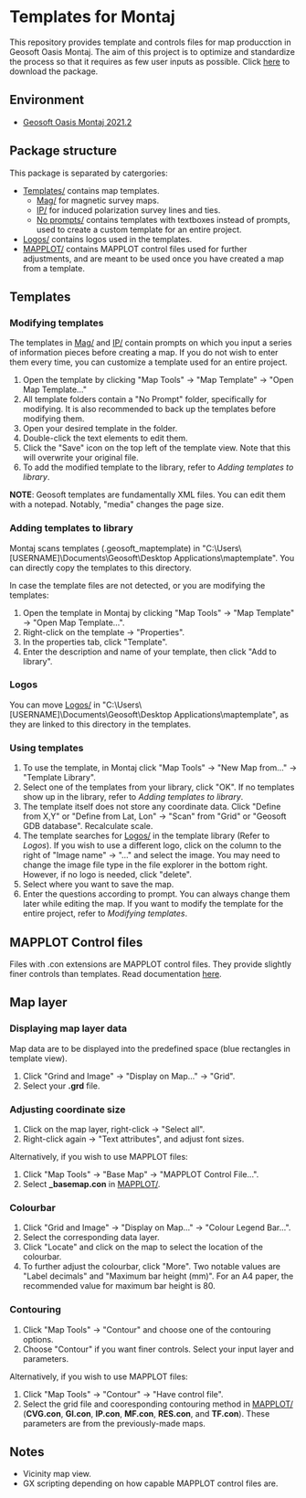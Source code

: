 # Templates for Montaj

This repository provides template and controls files for map producction in Geosoft Oasis Montaj. The aim of this project is to optimize and standardize the process so that it requires as few user inputs as possible. Click [here](https://github.com/alanjyu/MontajTemplates/archive/refs/heads/main.zip) to download the package. 

## Environment
- [Geosoft Oasis Montaj 2021.2](https://www.seequent.com/products-solutions/geosoft-oasis-montaj/)

## Package structure

This package is separated by catergories: 

- [Templates/](https://github.com/alanjyu/MontajTemplates/tree/main/Mag) contains map templates.
  - [Mag/](https://github.com/alanjyu/MontajTemplates/tree/main/Mag) for magnetic survey maps.
  - [IP/](https://github.com/alanjyu/MontajTemplates/tree/main/IP) for induced polarization survey lines and ties. 
  - [No prompts/](https://github.com/alanjyu/MontajTemplates/tree/main/Mag/No%20prompts) contains templates with textboxes instead of prompts, used to create a custom template for an entire project. 
- [Logos/](https://github.com/alanjyu/MontajTemplates/tree/main/Logos) contains logos used in the templates. 
- [MAPPLOT/](https://github.com/alanjyu/MontajTemplates/tree/main/MAPPLOT) contains MAPPLOT control files used for further adjustments, and are meant to be used once you have created a map from a template.

## Templates

### Modifying templates
The templates in [Mag/](https://github.com/alanjyu/MontajTemplates/tree/main/Mag) and [IP/](https://github.com/alanjyu/MontajTemplates/tree/main/IP) contain prompts on which you input a series of information pieces before creating a map. If you do not wish to enter them every time, you can customize a template used for an entire project.

1. Open the template by clicking "Map Tools" → "Map Template" → "Open Map Template…"
2. All template folders contain a "No Prompt" folder, specifically for modifying. It is also recommended to back up the templates before modifying them. 
3. Open your desired template in the folder.
4. Double-click the text elements to edit them.
5. Click the "Save" icon on the top left of the template view. Note that this will overwrite your original file.
6. To add the modified template to the library, refer to *Adding templates to library*.

**NOTE**: Geosoft templates are fundamentally XML files. You can edit them with a notepad. Notably, "media" changes the page size.


### Adding templates to library

Montaj scans templates (.geosoft_maptemplate) in "C:\Users\\[USERNAME\]\Documents\Geosoft\Desktop Applications\maptemplate". You can directly copy the templates to this directory. 

In case the template files are not detected, or you are modifying the templates:

1. Open the template in Montaj by clicking "Map Tools" → "Map Template" → "Open Map Template…".
2. Right-click on the template → "Properties".
3. In the properties tab, click "Template".
4. Enter the description and name of your template, then click "Add to library".


### Logos
You can move [Logos/](https://github.com/alanjyu/MontajTemplates/tree/main/Logos) in "C:\Users\\[USERNAME\]\Documents\Geosoft\Desktop Applications\maptemplate", as they are linked to this directory in the templates.


### Using templates

1. To use the template, in Montaj click "Map Tools" → "New Map from…" → "Template Library".
2. Select one of the templates from your library, click "OK". If no templates show up in the library, refer to *Adding templates to library*.
3. The template itself does not store any coordinate data. Click "Define from X,Y" or "Define from Lat, Lon" → "Scan" from "Grid" or "Geosoft GDB database". Recalculate scale.
4. The template searches for [Logos/](https://github.com/alanjyu/MontajTemplates/tree/main/Logos) in the template library (Refer to *Logos*). If you wish to use a different logo, click on the column to the right of "Image name" → "…" and select the image. You may need to change the image file type in the file explorer in the bottom right. However, if no logo is needed, click "delete".
5. Select where you want to save the map.
6. Enter the questions according to prompt. You can always change them later while editing the map. If you want to modify the template for the entire project, refer to *Modifying templates*.

## MAPPLOT Control files

Files with .con extensions are MAPPLOT control files. They provide slightly finer controls than templates. Read documentation [here](https://help.seequent.com/Oasis-montaj/9.9/en/Content/gxhelp/mapplot/mapplot_overview.htm?tocpath=Oasis%20montaj%7CWorkflow%7CAnalyse%20Data%7CEdit%20and%20Manipulate%20Maps%7CWork%20with%20Map%20Templates%7CFigure%20and%20Full%20Map%20Templates%20(MAPPLOT%20Template%20Manager)%7CMAPPLOT%20Topics%20and%20Command%20Reference%7C_____0). 

## Map layer

### Displaying map layer data
Map data are to be displayed into the predefined space (blue rectangles in template view).

1. Click "Grind and Image" → "Display on Map…" → "Grid".
2. Select your **.grd** file.

### Adjusting coordinate size

1. Click on the map layer, right-click → "Select all". 
2. Right-click again → "Text attributes", and adjust font sizes.

Alternatively, if you wish to use MAPPLOT files:

1. Click "Map Tools" → "Base Map" → "MAPPLOT Control File...".
2. Select **_basemap.con** in [MAPPLOT/](https://github.com/alanjyu/MontajTemplates/tree/main/MAPPLOT).

### Colourbar

1. Click "Grid and Image" → "Display on Map…" → "Colour Legend Bar...".
2. Select the corresponding data layer.
3. Click "Locate" and click on the map to select the location of the colourbar.
4. To further adjust the colourbar, click "More". Two notable values are "Label decimals" and "Maximum bar height (mm)". For an A4 paper, the recommended value for maximum bar height is 80.

### Contouring

1. Click "Map Tools" → "Contour" and choose one of the contouring options.
2. Choose "Contour" if you want finer controls. Select your input layer and parameters.

Alternatively, if you wish to use MAPPLOT files:

1. Click "Map Tools" → "Contour" → "Have control file". 
2. Select the grid file and cooresponding contouring method in [MAPPLOT/](https://github.com/alanjyu/MontajTemplates/tree/main/MAPPLOT) (**CVG.con**, **GI.con**, **IP.con**, **MF.con**, **RES.con**, and **TF.con**). These parameters are from the previously-made maps.

## Notes
-	Vicinity map view.
-	GX scripting depending on how capable MAPPLOT control files are.
